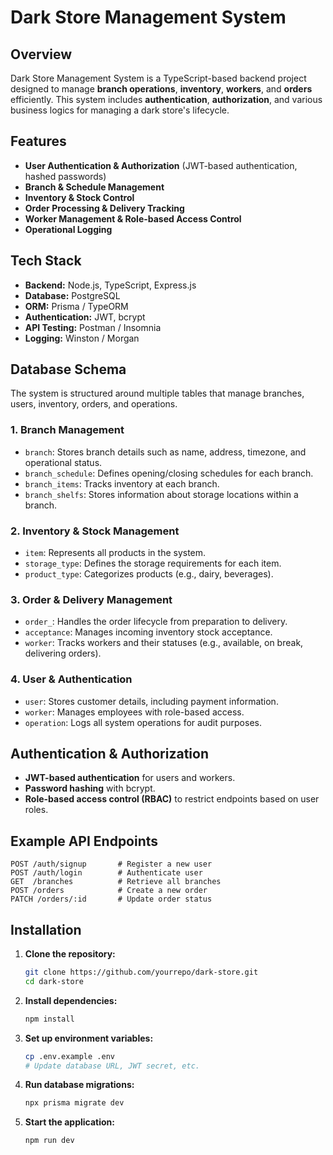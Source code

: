 # Dark Store Management System

## Overview
Dark Store Management System is a TypeScript-based backend project designed to manage **branch operations**, **inventory**, **workers**, and **orders** efficiently. This system includes **authentication**, **authorization**, and various business logics for managing a dark store's lifecycle.

## Features
- **User Authentication & Authorization** (JWT-based authentication, hashed passwords)
- **Branch & Schedule Management**
- **Inventory & Stock Control**
- **Order Processing & Delivery Tracking**
- **Worker Management & Role-based Access Control**
- **Operational Logging**

## Tech Stack
- **Backend:** Node.js, TypeScript, Express.js
- **Database:** PostgreSQL
- **ORM:** Prisma / TypeORM
- **Authentication:** JWT, bcrypt
- **API Testing:** Postman / Insomnia
- **Logging:** Winston / Morgan

## Database Schema
The system is structured around multiple tables that manage branches, users, inventory, orders, and operations.

### 1. **Branch Management**
- `branch`: Stores branch details such as name, address, timezone, and operational status.
- `branch_schedule`: Defines opening/closing schedules for each branch.
- `branch_items`: Tracks inventory at each branch.
- `branch_shelfs`: Stores information about storage locations within a branch.

### 2. **Inventory & Stock Management**
- `item`: Represents all products in the system.
- `storage_type`: Defines the storage requirements for each item.
- `product_type`: Categorizes products (e.g., dairy, beverages).

### 3. **Order & Delivery Management**
- `order_`: Handles the order lifecycle from preparation to delivery.
- `acceptance`: Manages incoming inventory stock acceptance.
- `worker`: Tracks workers and their statuses (e.g., available, on break, delivering orders).

### 4. **User & Authentication**
- `user`: Stores customer details, including payment information.
- `worker`: Manages employees with role-based access.
- `operation`: Logs all system operations for audit purposes.

## Authentication & Authorization
- **JWT-based authentication** for users and workers.
- **Password hashing** with bcrypt.
- **Role-based access control (RBAC)** to restrict endpoints based on user roles.

## Example API Endpoints
```http
POST /auth/signup       # Register a new user
POST /auth/login        # Authenticate user
GET  /branches          # Retrieve all branches
POST /orders            # Create a new order
PATCH /orders/:id       # Update order status
```

## Installation
1. **Clone the repository:**
   ```sh
   git clone https://github.com/yourrepo/dark-store.git
   cd dark-store
   ```

2. **Install dependencies:**
   ```sh
   npm install
   ```

3. **Set up environment variables:**
   ```sh
   cp .env.example .env
   # Update database URL, JWT secret, etc.
   ```

4. **Run database migrations:**
   ```sh
   npx prisma migrate dev
   ```

5. **Start the application:**
   ```sh
   npm run dev
   ```
